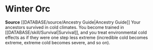 ﻿---
id: '108'
name: Winter Orc
rarity: Common
source: '[[DATABASE/source/Ancestry Guide|Ancestry Guide]]'
type: Heritage

---
# Winter Orc

**Source** [[DATABASE/source/Ancestry Guide|Ancestry Guide]] 
Your ancestors survived in cold climates. You become trained in [[DATABASE/skill/Survival|Survival]], and you treat environmental cold effects as if they were one step less extreme (incredible cold becomes extreme, extreme cold becomes severe, and so on).